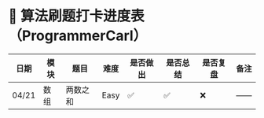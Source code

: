 # 🧠 算法刷题打卡进度表（ProgrammerCarl）

| 日期  | 模块 | 题目     | 难度 | 是否做出 | 是否总结 | 是否复盘 | 备注 |
| ----- | ---- | -------- | ---- | -------- | -------- | -------- | ---- |
| 04/21 | 数组 | 两数之和 | Easy | ✅        | ✅        | ❌        | ——   |

